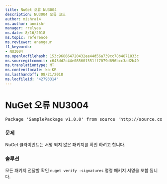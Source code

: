 ```yaml
---
title: NuGet 오류 NU3004
description: NU3004 오류 코드
author: mishra14
ms.author: anmishr
manager: rrelyea
ms.date: 8/16/2018
ms.topic: reference
ms.reviewer: anangaur
f1_keywords:
- NU3004
ms.openlocfilehash: 153c968664720432ee44d56a739cc78b4871833c
ms.sourcegitcommit: c643dd2c44e085601551ff7079d696bcc3ad2b49
ms.translationtype: MT
ms.contentlocale: ko-KR
ms.lasthandoff: 08/21/2018
ms.locfileid: "42793314"
---
```

# <a name="nuget-error-nu3004"></a>NuGet 오류 NU3004

<pre>Package 'SamplePackage v1.0.0' from source 'http://source.com/index.json': The package is not signed.</pre>

### <a name="issue"></a>문제

NuGet 클라이언트는 서명 되지 않은 패키지를 확인 하려고 합니다.


### <a name="solution"></a>솔루션

모든 패키지 전달할 확인 `nuget verify -signatures` 명령 패키지 서명을 포함 됩니다.


